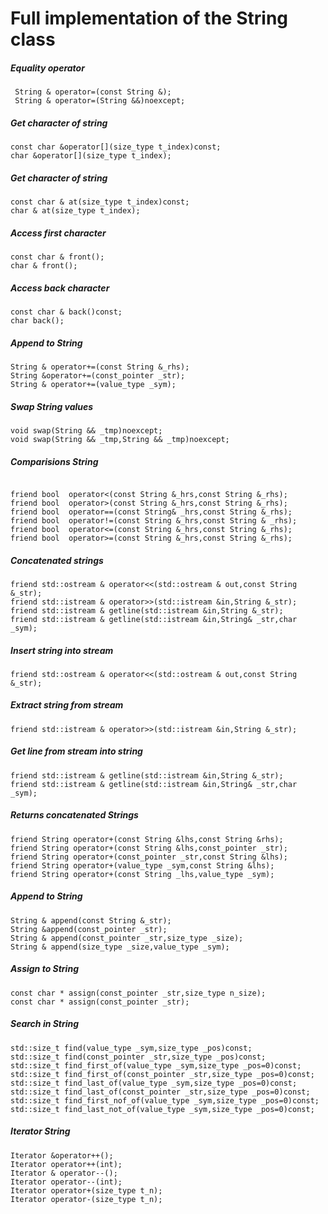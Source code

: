 # Full implementation of the String class

##### Equality operator

```plaintext
 String & operator=(const String &); 
 String & operator=(String &&)noexcept;
```

##### **Get character of string**

```plaintext
const char &operator[](size_type t_index)const;
char &operator[](size_type t_index);
```

##### **Get character of string**

```plaintext
const char & at(size_type t_index)const;
char & at(size_type t_index);
```

##### **Access first character**

```plaintext
const char & front();
char & front();
```

##### **Access back character**

```plaintext
const char & back()const;
char back();
```

##### **Append to String**

```plaintext
String & operator+=(const String &_rhs);
String &operator+=(const_pointer _str);
String & operator+=(value_type _sym);
```
#####  **Swap String values**

```plaintext
void swap(String && _tmp)noexcept;
void swap(String && _tmp,String && _tmp)noexcept;
```

#####  **Comparisions String**

```plaintext

friend bool  operator<(const String &_hrs,const String &_rhs);
friend bool  operator>(const String &_hrs,const String &_rhs);
friend bool  operator==(const String& _hrs,const String &_rhs);
friend bool  operator!=(const String &_hrs,const String & _rhs);
friend bool  operator<=(const String &_hrs,const String &_rhs);
friend bool  operator>=(const String &_hrs,const String &_rhs);
```

##### **Concatenated strings**
```
friend std::ostream & operator<<(std::ostream & out,const String &_str);
friend std::istream & operator>>(std::istream &in,String &_str);
friend std::istream & getline(std::istream &in,String &_str);
friend std::istream & getline(std::istream &in,String& _str,char _sym);
```

##### **Insert string into stream**
```
friend std::ostream & operator<<(std::ostream & out,const String &_str);
```

##### Extract string from stream
```
friend std::istream & operator>>(std::istream &in,String &_str);
```

##### **Get line from stream into string**
```  
friend std::istream & getline(std::istream &in,String &_str);
friend std::istream & getline(std::istream &in,String& _str,char _sym);
```
##### **Returns concatenated Strings**
```
friend String operator+(const String &lhs,const String &rhs);
friend String operator+(const String &lhs,const_pointer _str);
friend String operator+(const_pointer _str,const String &lhs);
friend String operator+(value_type _sym,const String &lhs);
friend String operator+(const String _lhs,value_type _sym);
```
##### **Append to String**
```
String & append(const String &_str);
String &append(const_pointer _str);
String & append(const_pointer _str,size_type _size);
String & append(size_type _size,value_type _sym);
```

##### **Assign to String**
```
const char * assign(const_pointer _str,size_type n_size);
const char * assign(const_pointer _str);
```

##### **Search in String**
```
std::size_t find(value_type _sym,size_type _pos)const;
std::size_t find(const_pointer _str,size_type _pos)const;
std::size_t find_first_of(value_type _sym,size_type _pos=0)const;
std::size_t find_first_of(const_pointer _str,size_type _pos=0)const;
std::size_t find_last_of(value_type _sym,size_type _pos=0)const;
std::size_t find_last_of(const_pointer _str,size_type _pos=0)const;
std::size_t find_first_nof_of(value_type _sym,size_type _pos=0)const;
std::size_t find_last_not_of(value_type _sym,size_type _pos=0)const;
```

##### **Iterator String**
```
Iterator &operator++();
Iterator operator++(int); 
Iterator & operator--();
Iterator operator--(int);
Iterator operator+(size_type t_n);
Iterator operator-(size_type t_n);

```